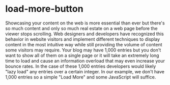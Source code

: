 # load-more-button
Showcasing your content on the web is more essential than ever but there's so much content and only so much real estate on a web page before the viewer stops scrolling. Web designers and developers have recognized this behavior in website visitors and implement different techniques to display content in the most intuitive way while still providing the volume of content some visitors may require. Your blog may have 1,000 entries but you don't want to show all of them on a single page or it will take an extremely long time to load and cause an information overload that may even increase your bounce rates. In the case of these 1,000 entries developers would likely "lazy load" any entries over a certain integer. In our example, we don't have 1,000 entries so a simple "Load More" and some JavaScript will suffice.

